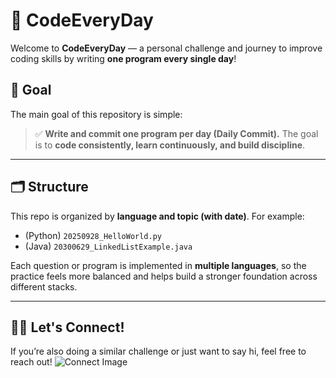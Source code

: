 # 🚀 CodeEveryDay

Welcome to **CodeEveryDay** — a personal challenge and journey to improve coding skills by writing **one program every single day**!  

## 🎯 Goal

The main goal of this repository is simple:

> ✅ **Write and commit one program per day (Daily Commit).** The goal is to **code consistently, learn continuously, and build discipline**.

---

## 🗂️ Structure

This repo is organized by **language and topic (with date)**. For example:

- (Python) `20250928_HelloWorld.py`
- (Java)   `20300629_LinkedListExample.java`

Each question or program is implemented in **multiple languages**, so the practice feels more balanced and helps build a stronger foundation across different stacks.

---

## 🧑‍💻 Let's Connect!

If you’re also doing a similar challenge or just want to say hi, feel free to reach out!
![Connect Image](https://i.pinimg.com/736x/f7/d6/bb/f7d6bbdd6416385c4fda92dfb03704ab.jpg)
